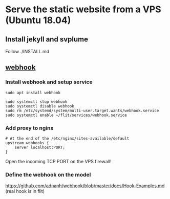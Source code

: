 # Serve the static website from a VPS (Ubuntu 18.04)

## Install jekyll and svplume

Follow ./INSTALL.md

## [webhook](https://github.com/adnanh/webhook)

### Install webhook and setup service

    sudo apt install webhook
    
    sudo systemctl stop webhook
    sudo systemctl disable webhook
    sudo rm /etc/systemd/system/multi-user.target.wants/webhook.service
    sudo systemctl enable ~/flit/services/webhook.service
    
### Add proxy to nginx

    # At the end of the /etc/nginx/sites-available/default
    upstream webhooks {
        server localhost:PORT;
    }

Open the incoming TCP PORT on the VPS firewall!

### Define the webhook on the model

https://github.com/adnanh/webhook/blob/master/docs/Hook-Examples.md
(real hook is in flit)
